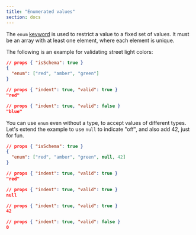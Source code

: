 ```yaml
---
title: "Enumerated values"
section: docs
---
```


The `enum` [keyword](../../learn/glossary#keyword) is used to restrict a value to a fixed set of values.
It must be an array with at least one element, where each element is
unique.

The following is an example for validating street light colors:

```json
// props { "isSchema": true }
{
  "enum": ["red", "amber", "green"]
}
```
```json
// props { "indent": true, "valid": true }
"red"
```
```json
// props { "indent": true, "valid": false }
"blue"
```

You can use `enum` even without a type, to accept values of different
types. Let\'s extend the example to use `null` to indicate \"off\", and
also add 42, just for fun.

```json
// props { "isSchema": true }
{
  "enum": ["red", "amber", "green", null, 42]
}
```
```json
// props { "indent": true, "valid": true }
"red"
```
```json
// props { "indent": true, "valid": true }
null
```
```json
// props { "indent": true, "valid": true }
42
```
```json
// props { "indent": true, "valid": false }
0
```
